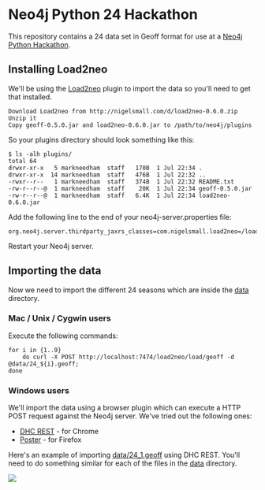 # Neo4j Python 24 Hackathon

This repository contains a 24 data set in Geoff format for use at a [Neo4j Python Hackathon](http://www.meetup.com/graphdb-london/events/191374552/).

## Installing Load2neo

We'll be using the [Load2neo](http://nigelsmall.com/load2neo) plugin to import the data so you'll need to get that installed.

````
Download Load2neo from http://nigelsmall.com/d/load2neo-0.6.0.zip
Unzip it
Copy geoff-0.5.0.jar and load2neo-0.6.0.jar to /path/to/neo4j/plugins
````

So your plugins directory should look something like this:

````
$ ls -alh plugins/
total 64
drwxr-xr-x   5 markneedham  staff   170B  1 Jul 22:34 .
drwxr-xr-x  14 markneedham  staff   476B  1 Jul 22:32 ..
-rwxr--r--   1 markneedham  staff   374B  1 Jul 22:32 README.txt
-rw-r--r--@  1 markneedham  staff    20K  1 Jul 22:34 geoff-0.5.0.jar
-rw-r--r--@  1 markneedham  staff   6.4K  1 Jul 22:34 load2neo-0.6.0.jar
````

Add the following line to the end of your neo4j-server.properties file:

````
org.neo4j.server.thirdparty_jaxrs_classes=com.nigelsmall.load2neo=/load2neo
````

Restart your Neo4j server.

## Importing the data

Now we need to import the different 24 seasons which are inside the [data](data) directory.

### Mac / Unix / Cygwin users

Execute the following commands:

````
for i in {1..9}
	do curl -X POST http://localhost:7474/load2neo/load/geoff -d @data/24_${i}.geoff; 
done
````

### Windows users

We'll import the data using a browser plugin which can execute a HTTP POST request against the Neo4j server. We've tried out the following ones:

* [DHC REST](https://chrome.google.com/webstore/detail/dhc-rest-http-api-client/aejoelaoggembcahagimdiliamlcdmfm/related?hl=en) - for Chrome
* [Poster](https://addons.mozilla.org/en-US/firefox/addon/poster/) - for Firefox

Here's an example of importing [data/24_1.geoff](data/24_1.geoff) using DHC REST. You'll need to do something similar for each of the files in the [data](data) directory.

<img src="http://i.imgur.com/aLeW81S.png"></img>
